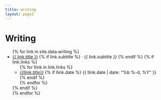 ```yaml
---
title: writing
layout: page2
---
```


# Writing

<ul class="writing list-unstyled">
  {% for link in site.data.writing %}
  <li class="mb-4"><a href="{{ link.url }}" target="writing">{{ link.title }}</a>
      {% if link.subtitle %}
      &middot; <i class="tag">{{ link.subtitle }}</i>
      {% endif %}
	  {% if link.links %}
	    <ul class="link list-unstyled">
        {% for llink in link.links %}
        <li><a href="{{llink.url}}"><i>{{llink.title}}</i></a>
           {% if llink.date %}
           <span class="date">{{ llink.date | date: "%b %-d, %Y" }}</span>
		   {% endif %}
		</li>
        {% endfor %}
		</ul>
	  {% endif %}
  </li>
  {% endfor %}
</ul>
